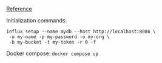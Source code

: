 [Reference](https://www.influxdata.com/blog/getting-started-influxdb-grafana/)

Initialization commands:

```
influx setup --name mydb --host http://localhost:8086 \
 -u my-name -p my-password -o my-org \
 -b my-bucket -t my-token -r 0 -f
```

Docker compose:
`docker compose up`